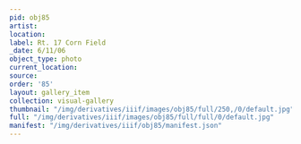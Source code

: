 ```yaml
---
pid: obj85
artist: 
location: 
label: Rt. 17 Corn Field
_date: 6/11/06
object_type: photo
current_location: 
source: 
order: '85'
layout: gallery_item
collection: visual-gallery
thumbnail: "/img/derivatives/iiif/images/obj85/full/250,/0/default.jpg"
full: "/img/derivatives/iiif/images/obj85/full/full/0/default.jpg"
manifest: "/img/derivatives/iiif/obj85/manifest.json"
---
```

